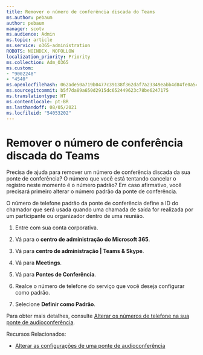 ```yaml
---
title: Remover o número de conferência discada do Teams
ms.author: pebaum
author: pebaum
manager: scotv
ms.audience: Admin
ms.topic: article
ms.service: o365-administration
ROBOTS: NOINDEX, NOFOLLOW
localization_priority: Priority
ms.collection: Adm_O365
ms.custom:
- "9002248"
- "4540"
ms.openlocfilehash: 062ade50a719b0477c39138f362daf7a23349eabb4d84fe0a54375326f25e3e0
ms.sourcegitcommit: b5f7da89a650d2915dc652449623c78be6247175
ms.translationtype: HT
ms.contentlocale: pt-BR
ms.lasthandoff: 08/05/2021
ms.locfileid: "54053202"
---
```

# <a name="remove-teams-dial-in-conferencing-number"></a>Remover o número de conferência discada do Teams

Precisa de ajuda para remover um número de conferência discada da sua ponte de conferência? O número que você está tentando cancelar o registro neste momento é o número padrão? Em caso afirmativo, você precisará primeiro alterar o número padrão da ponte de conferência.

O número de telefone padrão da ponte de conferência define a ID do chamador que será usada quando uma chamada de saída for realizada por um participante ou organizador dentro de uma reunião.

1. Entre com sua conta corporativa.

2. Vá para o **centro de administração do Microsoft 365**.

3. Vá para **centro de administração | Teams & Skype**.

4. Vá para **Meetings**.

5. Vá para **Pontes de Conferência**.

6. Realce o número de telefone do serviço que você deseja configurar como padrão.

7. Selecione **Definir como Padrão**.

Para obter mais detalhes, consulte [Alterar os números de telefone na sua ponte de audioconferência](https://docs.microsoft.com/microsoftteams/change-the-phone-numbers-on-your-audio-conferencing-bridge).

Recursos Relacionados:

- [Alterar as configurações de uma ponte de audioconferência](https://docs.microsoft.com/microsoftteams/change-the-settings-for-an-audio-conferencing-bridge)
